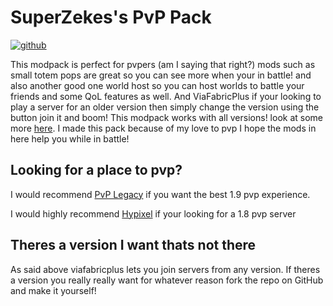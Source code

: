 # SuperZekes's PvP Pack

<a href="https://modrinth.com/modpack/superzekes-pvp"><img alt="github" src="https://cdn.jsdelivr.net/npm/@intergrav/devins-badges@3/assets/cozy/available/modrinth_vector.svg"></a>

This modpack is perfect for pvpers (am I saying that right?) mods such as small totem pops are great so you can see more when your in battle! and also another good one world host so you can host worlds to battle your friends and some QoL features as well. And ViaFabricPlus if your looking to play a server for an older version then simply change the version using the button join it and boom! This modpack works with all versions! look at some more <a href="https://modrinth.com/modpack/superzekes-pvp/gallery">here</a>. I made this pack because of my love to pvp I hope the mods in here help you while in battle!

## Looking for a place to pvp?
I would recommend <a href="https://pvplegacy.net/">PvP Legacy</a> if you want the best 1.9 pvp experience.

I would highly recommend <a href="https://hypixel.net/">Hypixel</a> if your looking for a 1.8 pvp server

## Theres a version I want thats not there
As said above viafabricplus lets you join servers from any version.
If theres a version you really really want for whatever reason fork the repo on GitHub and make it yourself!
